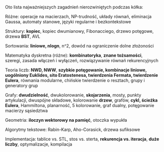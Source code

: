 Oto lista najważniejszych zagadnień nierozwiniętych podczas kółka:

Różne:
operacje na macierzach, NP-trudność, układy równań, eliminacja Gaussa, automaty stanowe, języki regularne i bezkontekstowe

Struktury:
__**kopiec**__, kopiec dwumianowy, Fibonacciego, drzewo potęgowe, drzewa **BST**, AVL

Sortowania:
__**liniowe, nlogn**__, n^2, dowód na ograniczenie dolne złożoności

Matematyka dyskretna (różne):
__**kombinatoryka**__, **znane tożsamości**, szeregi, zasada włączeń i wyłączeń, rozwiązywanie równań rekurencyjnych

Teoria liczb:
__**NWD, NWW**__, **szybkie potęgowanie, kombinacje liniowe, uogólniony Euklides, sito Eratostenesa, twierdzenia Fermata, twierdzenie Eulera**, równania modularne, chińskie twierdzenie o resztach, grupy i generatory grup

Grafy:
**dwudzielność**, dwukolorowanie, **skojarzenia**, mosty, punkty artykulacji, dwuspójne składowe, kolorowanie **drzew**, grafów, __**cykl, ścieżka Eulera**__, Hammiltona, planarność, 5 kolorowanie, graf dualny, potęgowanie macierzy sąsiedztwa

Geometria:
__**iloczyn wektorowy na pamięć**__, otoczka wypukła

Algorytmy tekstowe:
Rabin-Karp, Aho-Corasick, drzewa sufiksowe

Implementacja:
tablice vs. STL, stos vs. sterta, **rekurencja vs. iteracja**, **duże liczby**, optymalizacje, kompilacja
